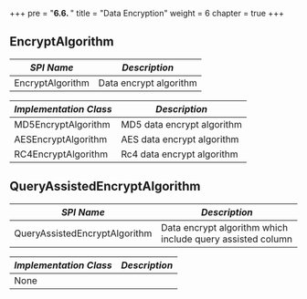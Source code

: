 +++
pre = "<b>6.6. </b>"
title = "Data Encryption"
weight = 6
chapter = true
+++

## EncryptAlgorithm

| *SPI Name*                    | *Description*              |
| ----------------------------- | -------------------------- |
| EncryptAlgorithm              | Data encrypt algorithm     |

| *Implementation Class*        | *Description*              |
| ----------------------------- | -------------------------- |
| MD5EncryptAlgorithm           | MD5 data encrypt algorithm |
| AESEncryptAlgorithm           | AES data encrypt algorithm |
| RC4EncryptAlgorithm           | Rc4 data encrypt algorithm |

## QueryAssistedEncryptAlgorithm

| *SPI Name*                    | *Description*                                              |
| ----------------------------- | ---------------------------------------------------------- |
| QueryAssistedEncryptAlgorithm | Data encrypt algorithm which include query assisted column |

| *Implementation Class*        | *Description*                                              |
| ----------------------------- | ---------------------------------------------------------- |
| None                          |                                                            |
